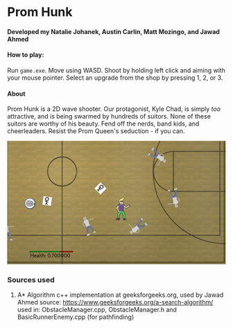 # Prom Hunk
#### Developed my Natalie Johanek, Austin Carlin, Matt Mozingo, and Jawad Ahmed

#### How to play:
Run `game.exe`. 
Move using WASD. 
Shoot by holding left click and aiming with your mouse pointer.
Select an upgrade from the shop by pressing 1, 2, or 3.

#### About

Prom Hunk is a 2D wave shooter. Our protagonist, Kyle Chad, is simply *too* attractive, and is being swarmed by hundreds of suitors. None of these suitors are worthy of his beauty. Fend off the nerds, band kids, and cheerleaders. Resist the Prom Queen's seduction - if you can.

![screenshot](PromHunkScreenshot.png)


### Sources used
1. A* Algorithm c++ implementation at geeksforgeeks.org, used by Jawad Ahmed
    source: https://www.geeksforgeeks.org/a-search-algorithm/
    used in: ObstacleManager.cpp, ObstacleManager.h and BasicRunnerEnemy.cpp (for pathfinding)
